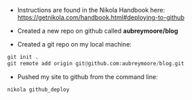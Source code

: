 <!-- 
.. title: Publish Nikola Site on GitHub
.. slug: publish-nikola-site-on-github
.. date: 2017-02-11 10:09:34 UTC+10:00
.. tags: 
.. category: 
.. link: 
.. description: 
.. type: text
-->

* Instructions are found in the Nikola Handbook here: https://getnikola.com/handbook.html#deploying-to-github

* Created a new repo on github called **aubreymoore/blog**

* Created a git repo on my local machine:
~~~python
git init .
git remote add origin git@github.com:aubreymoore/blog.git
~~~

* Pushed my site to github from the command line:
~~~python
nikola github_deploy
~~~
